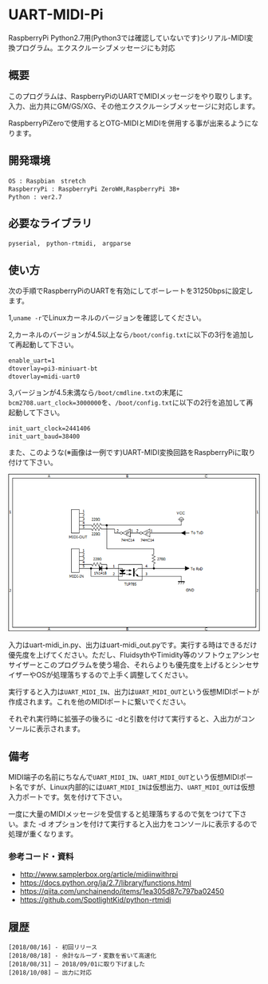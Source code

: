 # UART-MIDI-Pi
RaspberryPi Python2.7用(Python3では確認していないです)シリアル-MIDI変換プログラム。エクスクルーシブメッセージにも対応

## 概要
このプログラムは、RaspberryPiのUARTでMIDIメッセージをやり取りします。入力、出力共にGM/GS/XG、その他エクスクルーシブメッセージに対応します。

RaspberryPiZeroで使用するとOTG-MIDIとMIDIを併用する事が出来るようになります。

## 開発環境
    OS : Raspbian　stretch
    RaspberryPi : RaspberryPi ZeroWH,RaspberryPi 3B+
    Python : ver2.7

## 必要なライブラリ
    pyserial,　python-rtmidi,　argparse

## 使い方
次の手順でRaspberryPiのUARTを有効にしてボーレートを31250bpsに設定します。

1,`uname -r`でLinuxカーネルのバージョンを確認してください。

2,カーネルのバージョンが4.5以上なら`/boot/config.txt`に以下の3行を追加して再起動して下さい。

    enable_uart=1
    dtoverlay=pi3-miniuart-bt
    dtoverlay=midi-uart0
3,バージョンが4.5未満なら`/boot/cmdline.txt`の末尾に`bcm2708.uart_clock=3000000`を、`/boot/config.txt`に以下の2行を追加して再起動して下さい。

    init_uart_clock=2441406
    init_uart_baud=38400
また、このような(※画像は一例です)UART-MIDI変換回路をRaspberryPiに取り付けて下さい。

![SS](https://github.com/YoutechA320U/UART-MIDI-Pi/blob/master/UART-MIDI.png "UART-MIDI_example")

入力はuart-midi_in.py、出力はuart-midi_out.pyです。実行する時はできるだけ優先度を上げてください。ただし、FluidsythやTimidity等のソフトウェアシンセサイザーとこのプログラムを使う場合、それらよりも優先度を上げるとシンセサイザーやOSが処理落ちするので上手く調整してください。

実行すると入力は`UART_MIDI_IN`、出力は`UART_MIDI_OUT`という仮想MIDIポートが作成されます。これを他のMIDIポートに繋いでください。

それぞれ実行時に拡張子の後ろに -dと引数を付けて実行すると、入出力がコンソールに表示されます。

## 備考
MIDI端子の名前にちなんで`UART_MIDI_IN`、`UART_MIDI_OUT`という仮想MIDIポート名ですが、Linux内部的には`UART_MIDI_IN`は仮想出力、`UART_MIDI_OUT`は仮想入力ポートです。気を付けて下さい。

一度に大量のMIDIメッセージを受信すると処理落ちするので気をつけて下さい。また -d オプションを付けて実行すると入出力をコンソールに表示するので処理が重くなります。

### 参考コード・資料
 * <http://www.samplerbox.org/article/midiinwithrpi>  
 * <https://docs.python.org/ja/2.7/library/functions.html>
 * <https://qiita.com/unchainendo/items/1ea305d87c797ba02450>  
 * <https://github.com/SpotlightKid/python-rtmidi>  

## 履歴
    [2018/08/16] - 初回リリース
    [2018/08/18] - 余計なループ・変数を省いて高速化
    [2018/08/31] – 2018/09/01に取り下げました
    [2018/10/08] – 出力に対応
